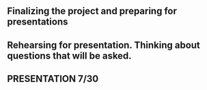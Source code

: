 Finalizing the project and preparing  for presentations
--
Rehearsing for presentation. Thinking about questions that will be asked.
--
PRESENTATION 7/30
--

